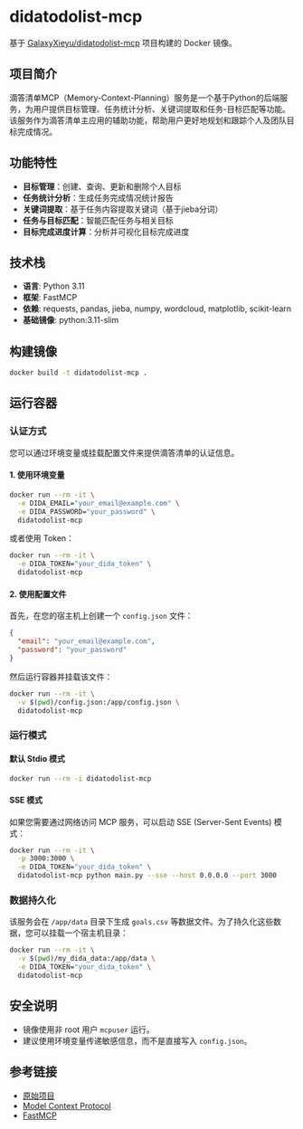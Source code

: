# didatodolist-mcp

基于 [GalaxyXieyu/didatodolist-mcp](https://github.com/GalaxyXieyu/didatodolist-mcp) 项目构建的 Docker 镜像。

## 项目简介

滴答清单MCP（Memory-Context-Planning）服务是一个基于Python的后端服务，为用户提供目标管理、任务统计分析、关键词提取和任务-目标匹配等功能。该服务作为滴答清单主应用的辅助功能，帮助用户更好地规划和跟踪个人及团队目标完成情况。

## 功能特性

- **目标管理**：创建、查询、更新和删除个人目标
- **任务统计分析**：生成任务完成情况统计报告
- **关键词提取**：基于任务内容提取关键词（基于jieba分词）
- **任务与目标匹配**：智能匹配任务与相关目标
- **目标完成进度计算**：分析并可视化目标完成进度

## 技术栈

- **语言**: Python 3.11
- **框架**: FastMCP
- **依赖**: requests, pandas, jieba, numpy, wordcloud, matplotlib, scikit-learn
- **基础镜像**: python:3.11-slim

## 构建镜像

```bash
docker build -t didatodolist-mcp .
```

## 运行容器

### 认证方式

您可以通过环境变量或挂载配置文件来提供滴答清单的认证信息。

#### 1. 使用环境变量

```bash
docker run --rm -it \
  -e DIDA_EMAIL="your_email@example.com" \
  -e DIDA_PASSWORD="your_password" \
  didatodolist-mcp
```

或者使用 Token：

```bash
docker run --rm -it \
  -e DIDA_TOKEN="your_dida_token" \
  didatodolist-mcp
```

#### 2. 使用配置文件

首先，在您的宿主机上创建一个 `config.json` 文件：

```json
{
  "email": "your_email@example.com",
  "password": "your_password"
}
```

然后运行容器并挂载该文件：

```bash
docker run --rm -it \
  -v $(pwd)/config.json:/app/config.json \
  didatodolist-mcp
```

### 运行模式

#### 默认 Stdio 模式

```bash
docker run --rm -i didatodolist-mcp
```

#### SSE 模式

如果您需要通过网络访问 MCP 服务，可以启动 SSE (Server-Sent Events) 模式：

```bash
docker run --rm -it \
  -p 3000:3000 \
  -e DIDA_TOKEN="your_dida_token" \
  didatodolist-mcp python main.py --sse --host 0.0.0.0 --port 3000
```

### 数据持久化

该服务会在 `/app/data` 目录下生成 `goals.csv` 等数据文件。为了持久化这些数据，您可以挂载一个宿主机目录：

```bash
docker run --rm -it \
  -v $(pwd)/my_dida_data:/app/data \
  -e DIDA_TOKEN="your_dida_token" \
  didatodolist-mcp
```

## 安全说明

- 镜像使用非 root 用户 `mcpuser` 运行。
- 建议使用环境变量传递敏感信息，而不是直接写入 `config.json`。

## 参考链接

- [原始项目](https://github.com/GalaxyXieyu/didatodolist-mcp)
- [Model Context Protocol](https://modelcontextprotocol.io/)
- [FastMCP](https://github.com/jlowin/fastmcp)
